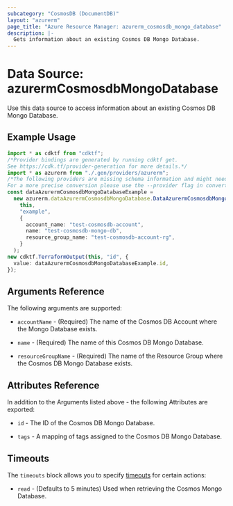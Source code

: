 ```yaml
---
subcategory: "CosmosDB (DocumentDB)"
layout: "azurerm"
page_title: "Azure Resource Manager: azurerm_cosmosdb_mongo_database"
description: |-
  Gets information about an existing Cosmos DB Mongo Database.
---
```


# Data Source: azurermCosmosdbMongoDatabase

Use this data source to access information about an existing Cosmos DB Mongo Database.

## Example Usage

```typescript
import * as cdktf from "cdktf";
/*Provider bindings are generated by running cdktf get.
See https://cdk.tf/provider-generation for more details.*/
import * as azurerm from "./.gen/providers/azurerm";
/*The following providers are missing schema information and might need manual adjustments to synthesize correctly: azurerm.
For a more precise conversion please use the --provider flag in convert.*/
const dataAzurermCosmosdbMongoDatabaseExample =
  new azurerm.dataAzurermCosmosdbMongoDatabase.DataAzurermCosmosdbMongoDatabase(
    this,
    "example",
    {
      account_name: "test-cosmosdb-account",
      name: "test-cosmosdb-mongo-db",
      resource_group_name: "test-cosmosdb-account-rg",
    }
  );
new cdktf.TerraformOutput(this, "id", {
  value: dataAzurermCosmosdbMongoDatabaseExample.id,
});

```

## Arguments Reference

The following arguments are supported:

*   `accountName` - (Required) The name of the Cosmos DB Account where the Mongo Database exists.

*   `name` - (Required) The name of this Cosmos DB Mongo Database.

*   `resourceGroupName` - (Required) The name of the Resource Group where the Cosmos DB Mongo Database exists.

## Attributes Reference

In addition to the Arguments listed above - the following Attributes are exported:

*   `id` - The ID of the Cosmos DB Mongo Database.

*   `tags` - A mapping of tags assigned to the Cosmos DB Mongo Database.

## Timeouts

The `timeouts` block allows you to specify [timeouts](https://www.terraform.io/language/resources/syntax#operation-timeouts) for certain actions:

* `read` - (Defaults to 5 minutes) Used when retrieving the Cosmos Mongo Database.
